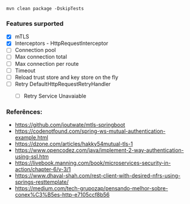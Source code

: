 ```
mvn clean package -DskipTests
```

### Features surported

- [x] mTLS
- [x] Interceptors - HttpRequestInterceptor
- [ ] Connection pool
- [ ] Max connection total
- [ ] Max connection per route
- [ ] Timeout
- [ ] Reload trust store and key store on the fly
- [ ] Retry DefaultHttpRequestRetryHandler
    - [ ] Retry Service Unavaiable
    

### Referênces: 
- https://github.com/joutwate/mtls-springboot
- https://codenotfound.com/spring-ws-mutual-authentication-example.html
- https://dzone.com/articles/hakky54mutual-tls-1
- https://www.opencodez.com/java/implement-2-way-authentication-using-ssl.htm
- https://livebook.manning.com/book/microservices-security-in-action/chapter-6/v-3/1
- https://www.dhaval-shah.com/rest-client-with-desired-nfrs-using-springs-resttemplate/
- https://medium.com/tech-grupozap/pensando-melhor-sobre-conex%C3%B5es-http-e7105ccf8b56

